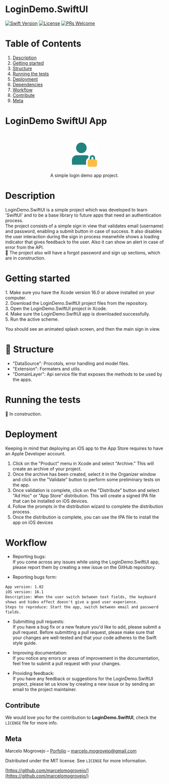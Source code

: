 # LoginDemo.SwiftUI


[![Swift Version][swift-image]][swift-url]
[![License][license-image]][license-url]
[![PRs Welcome][pr-welcome-image]][pr-welcome-url]

# Table of Contents
1. [Description](#description)
2. [Getting started](#getting-started)
3. [Structure](#structure)
4. [Running the tests](#running-the-tests)
5. [Deployment](#deployment)
6. [Dependencies](#dependencies)
7. [Workflow](#workflow)
8. [Contribute](#Contribute)
9. [Meta](#Meta)

# LoginDemo SwiftUI App

<br />
<p align="center">
  <a href="https://github.com/marcelomogrovejo/LoginDemo.SwiftUI">
    <img src="logo-logindemo-app.png" alt="Logo" width="80" height="80">
  </a>
  <p align="center">
    A simple login demo app project.
  </p>
</p>

# Description
<p>LoginDemo.SwiftUI is a simple project which was developed to learn 'SwiftUI' and to be a base library to future apps that need an authentication process.<br>
The project consists of a simple sign in view that validates email (username) and password, enabling a submit button in case of success. It also disables the user interaction during the sign in process meanwhile shows a loading indicator that gives feedback to the user. Also it can show an alert in case of error from the API.<br>
🚧 The project also will have a forgot password and sign up sections, which are in construction.
</p>

# Getting started
<p>
1. Make sure you have the Xcode version 16.0 or above installed on your computer.<br>
2. Download the LoginDemo.SwiftUI project files from the repository.<br>
3. Open the LoginDemo.SwiftUI project in Xcode.<br>
4. Make sure the LoginDemo.SwiftUI app is downloaded successfully.<br>
5. Run the active scheme.<br>

You should see an animated splash screen, and then the main sign in view.<br>

# 🚧 Structure 
* "DataSource": Procotols, error handling and model files.
* "Extension": Formaters and utils.
* "DomainLayer": Api service file that exposes the methods to be used by the apps.

# Running the tests
<p>🚧 In construction.</p>

# Deployment
Keeping in mind that deploying an iOS app to the App Store requires to have an Apple Developer account.

1. Click on the "Product" menu in Xcode and select "Archive." This will create an archive of your project.
2. Once the archive has been created, select it in the Organizer window and click on the "Validate" button to perform some preliminary tests on the app.
3. Once validation is complete, click on the "Distribute" button and select "Ad Hoc" or "App Store" distribution. 
This will create a signed IPA file that can be installed on iOS devices.
4. Follow the prompts in the distribution wizard to complete the distribution process.
5. Once the distribution is complete, you can use the IPA file to install the app on iOS devices

# Workflow

* Reporting bugs:<br> 
If you come across any issues while using the LoginDemo.SwiftUI app, please report them by creating a new issue on the GitHub repository.

* Reporting bugs form: <br> 
```
App version: 1.02
iOS version: 16.1
Description: When the user switch between text fields, the keyboard shows and hides effect doesn't give a good user experience.
Steps to reproduce: Start the app, switch between email and password fields.
```

* Submitting pull requests: <br> 
If you have a bug fix or a new feature you'd like to add, please submit a pull request. Before submitting a pull request, 
please make sure that your changes are well-tested and that your code adheres to the Swift style guide.

* Improving documentation: <br> 
If you notice any errors or areas of improvement in the documentation, feel free to submit a pull request with your changes.

* Providing feedback:<br> 
If you have any feedback or suggestions for the LoginDemo.SwiftUI project, please let us know by creating a new issue or by sending an email to the project maintainer.

## Contribute

We would love you for the contribution to **LoginDemo.SwiftUI**, check the ``LICENSE`` file for more info.

## Meta

Marcelo Mogrovejo – [Porfolio](https://marcelomogrovejo.gitlab.io/my-ios-portfolio/) – marcelo.mogrovejo@gmail.com

Distributed under the MIT license. See ``LICENSE`` for more information.

[https://github.com/marcelomogrovejo/](https://github.com/marcelomogrovejo/)

[swift-image]:https://img.shields.io/badge/swift-5.0-orange.svg
[swift-url]: https://swift.org/
[license-image]: https://img.shields.io/badge/License-MIT-blue.svg
[license-url]: LICENSE
[codebeat-image]: https://codebeat.co/badges/c19b47ea-2f9d-45df-8458-b2d952fe9dad
[codebeat-url]: https://codebeat.co/projects/github-com-vsouza-awesomeios-com
[pr-welcome-image]: https://img.shields.io/badge/PRs-welcome-brightgreen.svg?style=flat-square
[pr-welcome-url]: http://makeapullrequest.com
